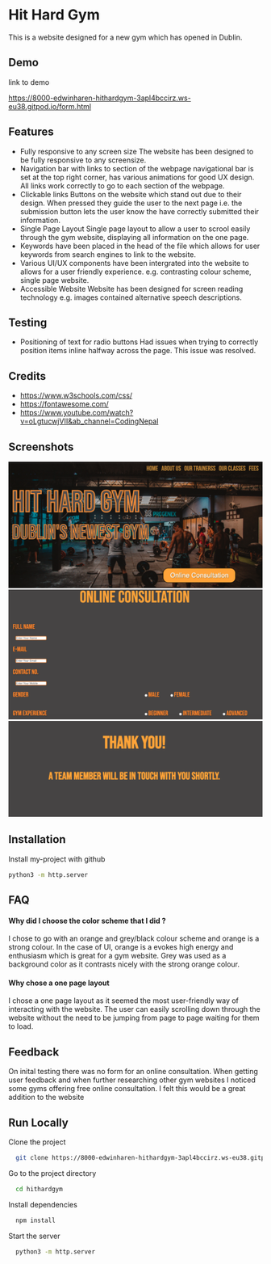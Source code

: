 
# Hit Hard Gym

This is a website designed for a new gym which has opened in Dublin.


## Demo

link to demo

https://8000-edwinharen-hithardgym-3apl4bccirz.ws-eu38.gitpod.io/form.html


## Features

- Fully responsive to any screen size
The website has been designed to be fully responsive to any screensize.
- Navigation bar with links to section of the webpage
navigational bar is set at the top right corner, has various animations for good UX design. All links work correctly to go to each section of the webpage.
- Clickable links
Buttons on the website which stand out due to their design. When pressed they guide the user to the next page i.e. the submission button lets the user know the have correctly submitted their information.
- Single Page Layout
Single page layout to allow a user to scrool easily through the gym website, displaying all information on the one page.
- Keywords have been placed in the head of the file which allows for user keywords from search engines to link to the website.
- Various UI/UX components have been intergrated into the website to allows for a user friendly experience. e.g. contrasting colour scheme, single page website.
- Accessible Website
Website has been designed for screen reading technology e.g. images contained alternative speech descriptions.


## Testing

- Positioning of text for radio buttons
Had issues when trying to correctly position items inline halfway across the page. This issue was resolved.

## Credits
* https://www.w3schools.com/css/
* https://fontawesome.com/
* https://www.youtube.com/watch?v=oLgtucwjVII&ab_channel=CodingNepal



## Screenshots

![App Screenshot](/css/images/screenshot1.png)
![App Screenshot](/css/images/screenshot2.png)
![App Screenshot](/css/images/screenshot3.png)


## Installation

Install my-project with github

```bash
python3 -m http.server
```
    
## FAQ

#### Why did I choose the color scheme that I did  ?

I chose to go with an orange and grey/black colour scheme and orange is a strong colour. In the case of UI, orange is a evokes high energy and enthusiasm which is great for a gym website. Grey was used as a background color as it contrasts nicely with the strong orange colour.

#### Why chose a one page layout
I chose a one page layout as it seemed the most user-friendly way of interacting with the website. The user can easily scrolling down through the website without the need to be jumping from page to page waiting for them to load.


## Feedback

On inital testing there was no form for an online consultation. When getting user feedback and when further researching other gym websites I noticed some gyms offering free online consultation. I felt this would be a great addition to the website


## Run Locally

Clone the project

```bash
  git clone https://8000-edwinharen-hithardgym-3apl4bccirz.ws-eu38.gitpod.io/
```

Go to the project directory

```bash
  cd hithardgym
```

Install dependencies

```bash
  npm install
```

Start the server

```bash
  python3 -m http.server
```

